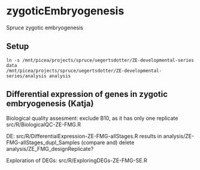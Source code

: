 # zygoticEmbryogenesis
Spruce zygotic embryogenesis 

## Setup
```{bash setup, eval=FALSE}
ln -s /mnt/picea/projects/spruce/uegertsdotter/ZE-developmental-series data
/mnt/picea/projects/spruce/uegertsdotter/ZE-developmental-series/analysis analysis
```

## Differential expression of genes in zygotic embryogenesis (Katja)
Biological quality assesment:
exclude B10, as it has only one replicate
src/R/BiologicalQC-ZE-FMG.R

DE:
src/R/DifferentialExpression-ZE-FMG-allStages.R
results in analysis/ZE-FMG-allStages_dupl_Samples
(compare and) delete analysis/ZE_FMG_designReplicate?

Exploration of DEGs:
src/R/ExploringDEGs-ZE-FMG-SE.R